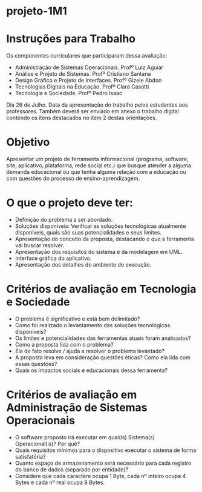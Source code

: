 # projeto-1M1
# Instruções para Trabalho

Os componentes curriculares que participaram dessa avaliação:

* Administração de Sistemas Operacionais. Profº Luiz Aguiar
* Análise e Projeto de Sistemas. Profº Cristiano Santana
* Design Gráfico e Projeto de Interfaces. Profº Gizele Abdon
* Tecnologias Digitais na Educação. Profº Clara Casotti
* Tecnologia e Sociedade. Profº Pedro Isaac

Dia 26 de Julho. Data da apresentação do trabalho pelos estudantes aos professores.
Também deverá ser enviado em anexo o trabalho digital contendo os itens destacados no item 2 destas orientações.

# Objetivo

Apresentar um projeto de ferramenta informacional (programa, software, site, aplicativo, plataforma, rede social etc.) que busque atender a alguma demanda educacional ou que tenha alguma relação com a educação ou com questões do processo de ensino-aprendizagem.

# O que o projeto deve ter:

* Definição do problema a ser abordado.
* Soluções disponíveis: Verificar as soluções tecnológicas atualmente disponíveis, quais são suas potencialidades e seus limites.
* Apresentação do conceito da proposta, destacando o que a ferramenta vai buscar resolver.
* Apresentação dos requisitos do sistema e da modelagem em UML.
* Interface gráfica do aplicativo.
* Apresentação dos detalhes do ambiente de execução.

# Critérios de avaliação em Tecnologia e Sociedade

* O problema é significativo e está bem delimitado?
* Como foi realizado o levantamento das soluções tecnológicas disponíveis?
* Os limites e potencialidades das ferramentas atuais foram analisados?
* Como a proposta lida com o problema?
* Ela de fato resolve / ajuda a resolver o problema levantado?
* A proposta leva em consideração questões éticas? Como ela lida com essas questões?
* Quais os impactos sociais e educacionais dessa ferramenta?

# Critérios de avaliação em Administração de Sistemas Operacionais

* O software proposto irá executar em qual(is) Sistema(s) Operacional(is)? Por quê?
* Quais requisitos mínimos para o dispositivo executar o sistema de forma satisfatória?
* Quanto espaço de armazenamento será necessário para cada registro do banco de dados (separado por entidade)?
* Considere que cada caractere ocupa 1 Byte, cada nº inteiro ocupa 4 Bytes e cada nº real ocupa 8 Bytes.


